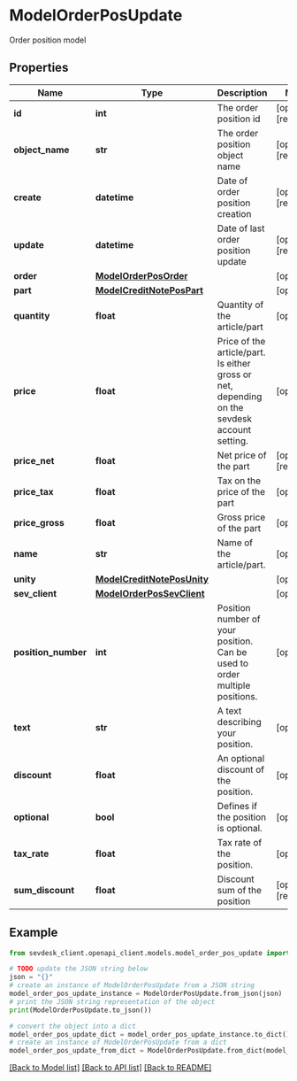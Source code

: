 # ModelOrderPosUpdate

Order position model

## Properties

Name | Type | Description | Notes
------------ | ------------- | ------------- | -------------
**id** | **int** | The order position id | [optional] [readonly] 
**object_name** | **str** | The order position object name | [optional] [readonly] 
**create** | **datetime** | Date of order position creation | [optional] [readonly] 
**update** | **datetime** | Date of last order position update | [optional] [readonly] 
**order** | [**ModelOrderPosOrder**](ModelOrderPosOrder.md) |  | [optional] 
**part** | [**ModelCreditNotePosPart**](ModelCreditNotePosPart.md) |  | [optional] 
**quantity** | **float** | Quantity of the article/part | [optional] 
**price** | **float** | Price of the article/part. Is either gross or net, depending on the sevdesk account setting. | [optional] 
**price_net** | **float** | Net price of the part | [optional] [readonly] 
**price_tax** | **float** | Tax on the price of the part | [optional] 
**price_gross** | **float** | Gross price of the part | [optional] 
**name** | **str** | Name of the article/part. | [optional] 
**unity** | [**ModelCreditNotePosUnity**](ModelCreditNotePosUnity.md) |  | [optional] 
**sev_client** | [**ModelOrderPosSevClient**](ModelOrderPosSevClient.md) |  | [optional] 
**position_number** | **int** | Position number of your position. Can be used to order multiple positions. | [optional] 
**text** | **str** | A text describing your position. | [optional] 
**discount** | **float** | An optional discount of the position. | [optional] 
**optional** | **bool** | Defines if the position is optional. | [optional] 
**tax_rate** | **float** | Tax rate of the position. | [optional] 
**sum_discount** | **float** | Discount sum of the position | [optional] [readonly] 

## Example

```python
from sevdesk_client.openapi_client.models.model_order_pos_update import ModelOrderPosUpdate

# TODO update the JSON string below
json = "{}"
# create an instance of ModelOrderPosUpdate from a JSON string
model_order_pos_update_instance = ModelOrderPosUpdate.from_json(json)
# print the JSON string representation of the object
print(ModelOrderPosUpdate.to_json())

# convert the object into a dict
model_order_pos_update_dict = model_order_pos_update_instance.to_dict()
# create an instance of ModelOrderPosUpdate from a dict
model_order_pos_update_from_dict = ModelOrderPosUpdate.from_dict(model_order_pos_update_dict)
```
[[Back to Model list]](../README.md#documentation-for-models) [[Back to API list]](../README.md#documentation-for-api-endpoints) [[Back to README]](../README.md)


